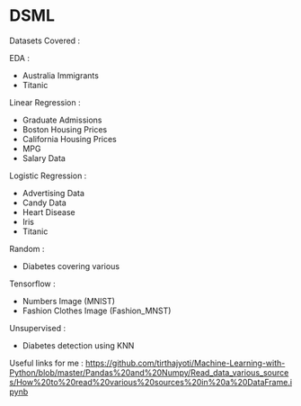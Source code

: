 # DSML
Datasets Covered :

EDA :
- Australia Immigrants
- Titanic
	
Linear Regression :
- Graduate Admissions
- Boston Housing Prices
- California Housing Prices
- MPG
- Salary Data

Logistic Regression :
- Advertising Data
- Candy Data
- Heart Disease
- Iris
- Titanic

Random :
- Diabetes covering various 

Tensorflow :
- Numbers Image (MNIST)
- Fashion Clothes Image (Fashion_MNST)

Unsupervised :
- Diabetes detection using KNN


Useful links for me :
https://github.com/tirthajyoti/Machine-Learning-with-Python/blob/master/Pandas%20and%20Numpy/Read_data_various_sources/How%20to%20read%20various%20sources%20in%20a%20DataFrame.ipynb

